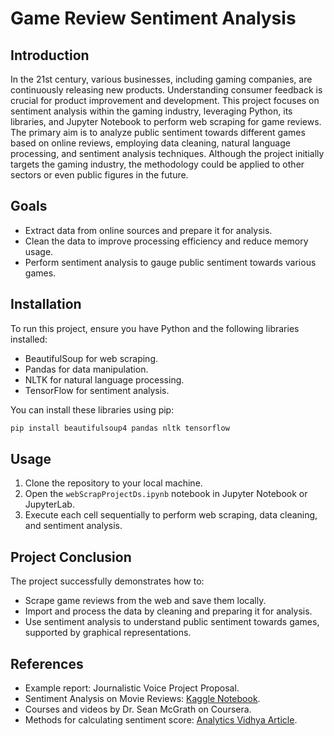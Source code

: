 
# Game Review Sentiment Analysis

## Introduction
In the 21st century, various businesses, including gaming companies, are continuously releasing new products. Understanding consumer feedback is crucial for product improvement and development. This project focuses on sentiment analysis within the gaming industry, leveraging Python, its libraries, and Jupyter Notebook to perform web scraping for game reviews. The primary aim is to analyze public sentiment towards different games based on online reviews, employing data cleaning, natural language processing, and sentiment analysis techniques. Although the project initially targets the gaming industry, the methodology could be applied to other sectors or even public figures in the future.

## Goals
- Extract data from online sources and prepare it for analysis.
- Clean the data to improve processing efficiency and reduce memory usage.
- Perform sentiment analysis to gauge public sentiment towards various games.

## Installation
To run this project, ensure you have Python and the following libraries installed:
- BeautifulSoup for web scraping.
- Pandas for data manipulation.
- NLTK for natural language processing.
- TensorFlow for sentiment analysis.

You can install these libraries using pip:

```bash
pip install beautifulsoup4 pandas nltk tensorflow
```

## Usage
1. Clone the repository to your local machine.
2. Open the `webScrapProjectDs.ipynb` notebook in Jupyter Notebook or JupyterLab.
3. Execute each cell sequentially to perform web scraping, data cleaning, and sentiment analysis.

## Project Conclusion
The project successfully demonstrates how to:
- Scrape game reviews from the web and save them locally.
- Import and process the data by cleaning and preparing it for analysis.
- Use sentiment analysis to understand public sentiment towards games, supported by graphical representations.

## References
- Example report: Journalistic Voice Project Proposal.
- Sentiment Analysis on Movie Reviews: [Kaggle Notebook](https://www.kaggle.com/code/dianalaveena/sentiment-analysis-on-movie-reviews/notebook).
- Courses and videos by Dr. Sean McGrath on Coursera.
- Methods for calculating sentiment score: [Analytics Vidhya Article](https://www.analyticsvidhya.com/blog/2021/12/different-methods-for-calculating-sentiment-score-of-text/).

